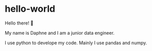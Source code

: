 # hello-world

Hello there! :hugs:

My name is Daphne and I am a junior data engineer. 

I use python to develope my code. Mainly I use pandas and numpy.
